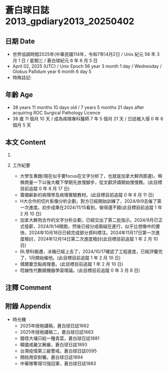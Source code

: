 [_metadata_:encoding]: - "utf-8"
[_metadata_:language]: - "zh-Hant-TW"
[_metadata_:fileformat]: - "markdown"
[_metadata_:MIME_type]: - "text/plain"
[_metadata_:markdown_version]: - "commonmark version 0.30"
[_metadata_:markdown_spec]: - "https://spec.commonmark.org/0.30/"

# 蒼白球日誌2013_gpdiary2013_20250402 #

## 日期 Date ##

* 世界協調時間2025年(中華民國114年，令和7年)4月2日 / Unix 紀元 56 年 3 月 1 日 / 星期三 / 蒼白球紀元 6 年 6 月 5 日
* April 02, 2025 (UTC) / Unix Epoch 56 year 3 month 1 day / Wednesday / Globus Pallidum year 6 month 6 day 5
* 特殊註記:

## 年齡 Age ##

* 38 years 11 months 10 days old / 7 years 5 months 21 days after acquiring ROC Surgical Pathology Licence
* 38 歲 11 個月 10 天 / 成為病理專科醫師 7 年 5 個月 21 天 / 日誌被入侵 0 年 6 個月 5 天

## 本文 Content ##

1. 

2. 工作紀要

    - 大學生專題(現在似乎要focus在文字分析了，也就是加拿大鮮肉那邊)。稍微商量一下以後大概下學期先放慢腳步，從文獻評讀開始慢慢教。(此目標目前追蹤 0 年 8 月 17 日)
    - 籌備嶄新的病理學及病理實驗教材。(此目標目前追蹤 0 年 8 月 11 日)
    - H大合作的切片影像分析企劃，對方已經開始訓練了，2024/9/9去催了第一次進度。初步成果在2024/11/15看到，做得還不錯(此目標目前追蹤 1 年 2 月 10 日)
    - 加拿大鮮肉合作的文字分析企劃，已經交出了第二批指示。2024/9月已正式發薪，2024/9/14開跑，然後已經分成兩組在進行，似乎比想像中的要快，2024年10月18日已經完成部分資料標注。2024年11月17日第一次進度檢討，2024年12月14日第二次進度檢討(此目標目前追蹤 1 年 2 月 10 日)
    - BL學科搬遷，冰箱已經上去了，2024/10/17確認了工程進度，已經評鑒完了，1月開始催他。(此目標目前追蹤 1 年 2 月 10 日)
    - 偶爾要念點病理書。(此目標目前追蹤 1 年 2 月 10 日)
    - 唸線性代數跟機器學習理論。(此目標目前追蹤 0 年 3 月 8 日)

## 注釋 Comment ##


## 附錄 Appendix ##

* 時光機
    - 2025年授袍講稿，蒼白球日誌1662
    - 2025年授袍講稿二，蒼白球日誌1663
    - 錯怪大埔只給一種青菜，蒼白球日誌1881
    - 韓國戒嚴又解嚴，蒼白球日誌1893
    - 台灣疫情第三級警戒，蒼白球日誌0595
    - 開始用安耐曬，蒼白球日誌1894
    - 中華隊奪得12強冠軍，蒼白球日誌1883
